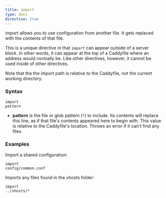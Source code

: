 ```yaml
---
title: import
type: docs
directive: true
---
```


import allows you to use configuration from another file. It gets replaced with the contents of that file.

This is a unique directive in that `import` can appear outside of a server block. In other words, it can appear at the top of a Caddyfile where an address would normally be. Like other directives, however, it cannot be used inside of other directives.

Note that the the import path is relative to the Caddyfile, not the current working directory.

### Syntax

<code class="block"><span class="hl-directive">import</span> <span class="hl-arg"><i>pattern</i></span></code>

*   **pattern** is the file or glob pattern (`*`) to include. Its contents will replace this line, as if that file's contents appeared here to begin with. This value is relative to the Caddyfile's location. Throws an error if it can't find any files.

### Examples

Import a shared configuration:

<code class="block"><span class="hl-directive">import</span> <span class="hl-arg">config/common.conf</span></code>

Imports any files found in the vhosts folder:

<code class="block"><span class="hl-directive">import</span> <span class="hl-arg">../vhosts/*</span></code>
